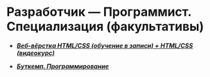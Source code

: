 # Разработчик — Программист. Специализация (факультативы) 

- ***[Веб-вёрстка HTML/CSS (обучение в записи) + HTML/CSS (видеокурс)](https://github.com/olgashenkel/GeekBrains-specialization-ELECTIVES/tree/main/HTML_CSS-Elective)***

- ***[Буткемп. Программирование](https://github.com/olgashenkel/GeekBrains-specialization-ELECTIVES/tree/main/Bootcamp_Program)***
